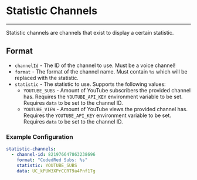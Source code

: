 # Statistic Channels

---

Statistic channels are channels that exist to display a certain statistic.

## Format

- `channelId` - The ID of the channel to use. Must be a voice channel!
- `format` - The format of the channel name. Must contain `%s` which will be replaced with the statistic.
- `statistic` - The statistic to use. Supports the following values:
    - `YOUTUBE_SUBS` - Amount of YouTube subscribers the provided channel has.
      Requires the `YOUTUBE_API_KEY` environment variable to be set.
      Requires `data` to be set to the channel ID.
    - `YOUTUBE_VIEW` - Amount of YouTube views the provided channel has.
      Requires the `YOUTUBE_API_KEY` environment variable to be set.
      Requires `data` to be set to the channel ID.

### Example Configuration
```yaml
statistic-channels:
  - channel-id: 821976647863238696
    format: "CodedRed Subs: %s"
    statistic: YOUTUBE_SUBS
    data: UC_kPUW3XPrCCRT9a4Pnf1Tg
```
